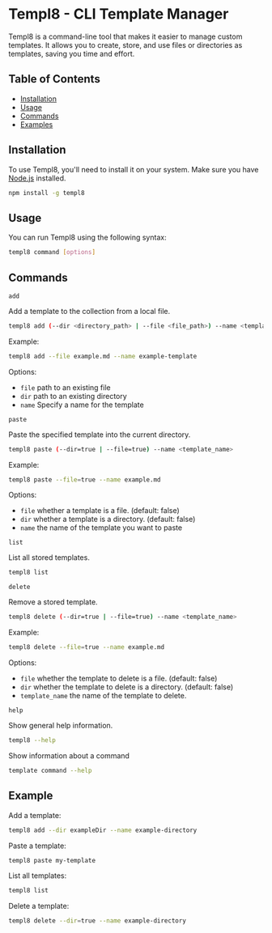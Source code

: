 # Templ8 - CLI Template Manager

Templ8 is a command-line tool that makes it easier to manage custom templates. It allows you to create, store, and use files or directories as templates, saving you time and effort.

## Table of Contents

- [Installation](#installation)
- [Usage](#usage)
- [Commands](#commands)
- [Examples](#examples)

## Installation

To use Templ8, you'll need to install it on your system. Make sure you have [Node.js](https://nodejs.org/) installed.

```bash
npm install -g templ8
```

## Usage

You can run Templ8 using the following syntax:

```bash
templ8 command [options]
```

## Commands

`add`

Add a template to the collection from a local file.

```bash
templ8 add (--dir <directory_path> | --file <file_path>) --name <template_name>
```

Example:

```bash
templ8 add --file example.md --name example-template
```

Options:

- `file` path to an existing file
- `dir` path to an existing directory
- `name` Specify a name for the template

`paste`

Paste the specified template into the current directory.

```bash
templ8 paste (--dir=true | --file=true) --name <template_name>
```

Example:

```bash
templ8 paste --file=true --name example.md
```

Options:

- `file` whether a template is a file. (default: false)
- `dir` whether a template is a directory. (default: false)
- `name` the name of the template you want to paste

`list`

List all stored templates.

```bash
templ8 list
```

`delete`

Remove a stored template.

```bash
templ8 delete (--dir=true | --file=true) --name <template_name>
```

Example:

```bash
templ8 delete --file=true --name example.md
```

Options:

- `file` whether the template to delete is a file. (default: false)
- `dir` whether the template to delete is a directory. (default: false)
- `template_name` the name of the template to delete.

`help`

Show general help information.

```bash
templ8 --help
```

Show information about a command

```bash
template command --help
```

## Example

Add a template:

```bash
templ8 add --dir exampleDir --name example-directory
```

Paste a template:

```bash
templ8 paste my-template
```

List all templates:

```bash
templ8 list
```

Delete a template:

```bash
templ8 delete --dir=true --name example-directory
```
